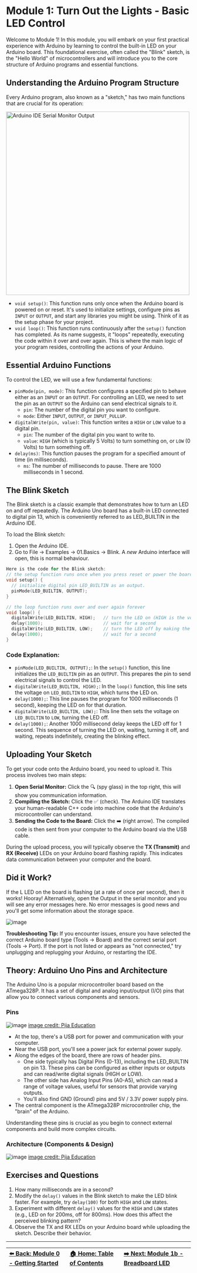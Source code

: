 # **Module 1: Turn Out the Lights \- Basic LED Control**

Welcome to Module 1\! In this module, you will embark on your first practical experience with Arduino by learning to control the built-in LED on your Arduino board. This foundational exercise, often called the "Blink" sketch, is the "Hello World" of microcontrollers and will introduce you to the core structure of Arduino programs and essential functions.

## **Understanding the Arduino Program Structure**

Every Arduino program, also known as a "sketch," has two main functions that are crucial for its operation:

<img src="https://github.com/user-attachments/assets/6a80a8ec-36e2-4dc7-a04d-291eba660f66" alt="Arduino IDE Serial Monitor Output" width="500px" height="auto">


* `void setup()`: This function runs only once when the Arduino board is powered on or reset. It's used to initialize settings, configure pins as `INPUT` or `OUTPUT`, and start any libraries you might be using. Think of it as the setup phase for your project.
* `void loop()`: This function runs continuously after the `setup()` function has completed. As its name suggests, it "loops" repeatedly, executing the code within it over and over again. This is where the main logic of your program resides, controlling the actions of your Arduino.

## **Essential Arduino Functions**

To control the LED, we will use a few fundamental functions:

* `pinMode(pin, mode)`: This function configures a specified pin to behave either as an `INPUT` or an `OUTPUT`. For controlling an LED, we need to set the pin as an `OUTPUT` so the Arduino can send electrical signals to it.
    * `pin`: The number of the digital pin you want to configure.
    * `mode`: Either `INPUT`, `OUTPUT`, or `INPUT_PULLUP`.
* `digitalWrite(pin, value)`: This function writes a `HIGH` or `LOW` value to a digital pin.
    * `pin`: The number of the digital pin you want to write to.
    * `value`: `HIGH` (which is typically 5 Volts) to turn something on, or `LOW` (0 Volts) to turn something off.
* `delay(ms)`: This function pauses the program for a specified amount of time (in milliseconds).
    * `ms`: The number of milliseconds to pause. There are 1000 milliseconds in 1 second.

## **The Blink Sketch**

The Blink sketch is a classic example that demonstrates how to turn an LED on and off repeatedly. The Arduino Uno board has a built-in LED connected to digital pin 13, which is conveniently referred to as LED\_BUILTIN in the Arduino IDE.

To load the Blink sketch:

1. Open the Arduino IDE.  
2. Go to File \-\> Examples \-\> 01.Basics \-\> Blink. A *new* Arduino interface will open, this is normal behaviour.

```cpp
Here is the code for the Blink sketch:
// the setup function runs once when you press reset or power the board
void setup() {
  // initialize digital pin LED_BUILTIN as an output.
  pinMode(LED_BUILTIN, OUTPUT);
}

// the loop function runs over and over again forever
void loop() {
  digitalWrite(LED_BUILTIN, HIGH);   // turn the LED on (HIGH is the voltage level)
  delay(1000);                       // wait for a second
  digitalWrite(LED_BUILTIN, LOW);    // turn the LED off by making the voltage LOW
  delay(1000);                       // wait for a second
}
```

### **Code Explanation:**

- `pinMode(LED_BUILTIN, OUTPUT);`: In the `setup()` function, this line initializes the `LED_BUILTIN` pin as an `OUTPUT`. This prepares the pin to send electrical signals to control the LED.  
- `digitalWrite(LED_BUILTIN, HIGH);`: In the `loop()` function, this line sets the voltage on `LED_BUILTIN` to `HIGH`, which turns the LED on.  
- `delay(1000);`: This line pauses the program for 1000 milliseconds (1 second), keeping the LED on for that duration.  
- `digitalWrite(LED_BUILTIN, LOW);`: This line then sets the voltage on `LED_BUILTIN` to `LOW`, turning the LED off.  
- `delay(1000);`: Another 1000 millisecond delay keeps the LED off for 1 second.
This sequence of turning the LED on, waiting, turning it off, and waiting, repeats indefinitely, creating the blinking effect.

## **Uploading Your Sketch**

To get your code onto the Arduino board, you need to upload it. This process involves two main steps:

1.  **Open Serial Monitor:** Click the 🔍 (spy glass) in the top right, this will show you communication information.
2.  **Compiling the Sketch:** Click the ✅ (check). The Arduino IDE translates your human-readable C++ code into machine code that the Arduino's microcontroller can understand.
3.  **Sending the Code to the Board:** Click the ➡️ (right arrow). The compiled code is then sent from your computer to the Arduino board via the USB cable.
   
During the upload process, you will typically observe the **TX (Transmit)** and **RX (Receive)** LEDs on your Arduino board flashing rapidly. This indicates data communication between your computer and the board.

## **Did it Work?**

If the L LED on the board is flashing (at a rate of once per second), then it works! Hooray! Alternatively, open the Output in the serial monitor and you will see any error messages here. No error messages is good news and you'll get some information about the storage space.

![image](https://github.com/user-attachments/assets/289d538b-10f6-49d4-a887-6ffc632091df)

**Troubleshooting Tip:** If you encounter issues, ensure you have selected the correct Arduino board type (Tools \-\> Board) and the correct serial port (Tools \-\> Port). If the port is not listed or appears as "not connected," try unplugging and replugging your Arduino, or restarting the IDE.

## **Theory: Arduino Uno Pins and Architecture**

The Arduino Uno is a popular microcontroller board based on the ATmega328P. It has a set of digital and analog input/output (I/O) pins that allow you to connect various components and sensors.

### Pins
![image](https://github.com/user-attachments/assets/57743a74-15b1-4afd-b72b-78144397e5d0)
[image credit: Pija Education](https://pijaeducation.com/arduino/introduction-arduino/arduino-uno/)

* At the top, there's a USB port for power and communication with your computer.  
* Near the USB port, you'll see a power jack for external power supply.  
* Along the edges of the board, there are rows of header pins.  
  * One side typically has Digital Pins (0-13), including the LED\_BUILTIN on pin 13\. These pins can be configured as either inputs or outputs and can read/write digital signals (HIGH or LOW).  
  * The other side has Analog Input Pins (A0-A5), which can read a range of voltage values, useful for sensors that provide varying outputs.  
  * You'll also find GND (Ground) pins and 5V / 3.3V power supply pins.  
* The central component is the ATmega328P microcontroller chip, the "brain" of the Arduino.

Understanding these pins is crucial as you begin to connect external components and build more complex circuits.

### Architecture (Components & Design)
![image](https://github.com/user-attachments/assets/0846a2ce-cfa2-493e-84c8-4e348379965b)
[image credit: Pija Education](https://pijaeducation.com/arduino/introduction-arduino/arduino-uno/)




## **Exercises and Questions**

1. How many milliseconds are in a second?  
2. Modify the `delay()` values in the Blink sketch to make the LED blink faster. For example, try `delay(100)` for both `HIGH` and `LOW` states.  
3. Experiment with different `delay()` values for the `HIGH` and `LOW` states (e.g., LED on for 200ms, off for 800ms). How does this affect the perceived blinking pattern?  
4. Observe the TX and RX LEDs on your Arduino board while uploading the sketch. Describe their behavior.


---

| [⬅️ Back: Module 0 - Getting Started](module-00.md) | [🏠 Home: Table of Contents](intro-welcome.md) | [➡️ Next: Module 1b - Breadboard LED](module-1b.md) |
| :------------------------------------------------ | :------------------------------------------- | :------------------------------------------------- |
